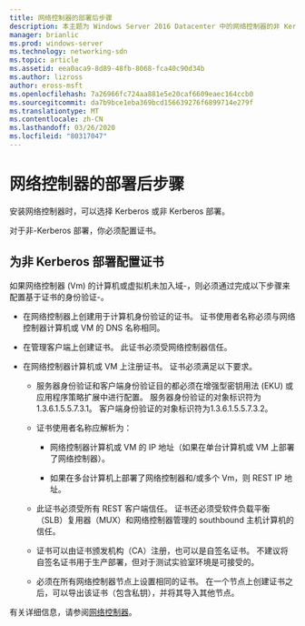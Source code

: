 ```yaml
---
title: 网络控制器的部署后步骤
description: 本主题为 Windows Server 2016 Datacenter 中的网络控制器的非 Kerberos 部署提供证书配置说明。
manager: brianlic
ms.prod: windows-server
ms.technology: networking-sdn
ms.topic: article
ms.assetid: eea0aca9-8d89-48fb-8068-fca40c90d34b
ms.author: lizross
author: eross-msft
ms.openlocfilehash: 7a26966fc724aa881e5e20caf6609eaec164ccb0
ms.sourcegitcommit: da7b9bce1eba369bcd156639276f6899714e279f
ms.translationtype: MT
ms.contentlocale: zh-CN
ms.lasthandoff: 03/26/2020
ms.locfileid: "80317047"
---
```

# <a name="post-deployment-steps-for-network-controller"></a>网络控制器的部署后步骤

安装网络控制器时，可以选择 Kerberos 或非 Kerberos 部署。

对于非\-Kerberos 部署，你必须配置证书。

## <a name="configure-certificates-for-non-kerberos-deployments"></a>为非 Kerberos 部署配置证书

如果网络控制器 \(Vm\) 的计算机或虚拟机未加入域\-，则必须通过完成以下步骤来配置基于证书的身份验证\-。

- 在网络控制器上创建用于计算机身份验证的证书。 证书使用者名称必须与网络控制器计算机或 VM 的 DNS 名称相同。

- 在管理客户端上创建证书。 此证书必须受网络控制器信任。
  
- 在网络控制器计算机或 VM 上注册证书。 证书必须满足以下要求。
  
    -  服务器身份验证和客户端身份验证目的都必须在增强型密钥用法 \(EKU\) 或应用程序策略扩展中进行配置。 服务器身份验证的对象标识符为1.3.6.1.5.5.7.3.1。 客户端身份验证的对象标识符为1.3.6.1.5.5.7.3.2。
  
    - 证书使用者名称应解析为：
  
        - 网络控制器计算机或 VM 的 IP 地址（如果在单台计算机或 VM 上部署了网络控制器）。

        - 如果在多台计算机上部署了网络控制器和/或多个 Vm，则 REST IP 地址。
  
    - 此证书必须受所有 REST 客户端信任。 证书还必须受软件负载平衡（SLB）复用器（MUX）和网络控制器管理的 southbound 主机计算机的信任。
  
    - 证书可以由证书颁发机构（CA）注册，也可以是自签名证书。 不建议将自签名证书用于生产部署，但对于测试实验室环境是可接受的。
  
    - 必须在所有网络控制器节点上设置相同的证书。 在一个节点上创建证书之后，可以导出该证书（包含私钥），并将其导入其他节点。

有关详细信息，请参阅[网络控制器](Network-Controller.md)。
